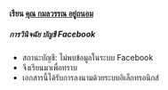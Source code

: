 #### เรียน [คุณ กมลวรรณ อยู่ถนอม](https://chayapholsmile.github.com/Users/th/kamonwan-yuthanom.html)
##### การวินิจฉัย บัญชี Facebook 
* สถานะบัญชี: ไม่พบข้อมูลในระบบ Facebook
* จึงเรียนมาเพื่อทราบ
* เอกสารนี้ได้รับการลงนามด้วยระบบอิเล็กทรอนิกส์
